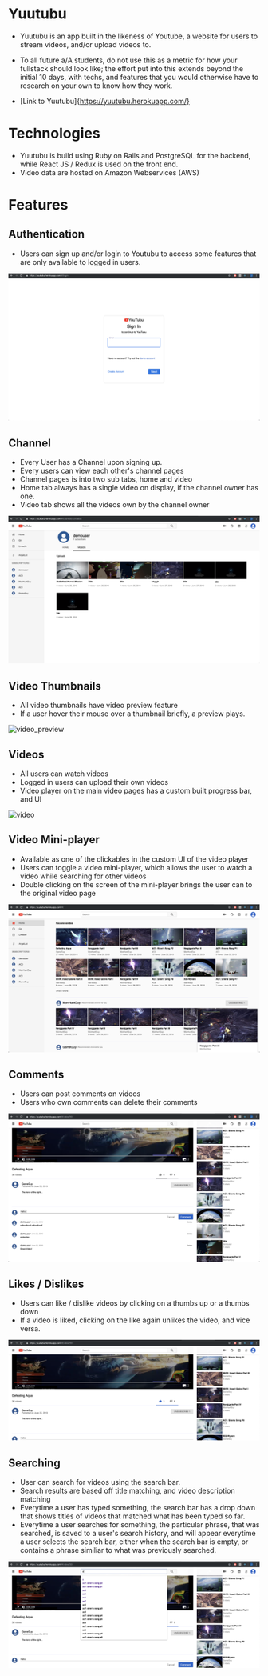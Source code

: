 # Yuutubu
* Yuutubu is an app built in the likeness of Youtube, a website for users to stream videos, and/or upload videos to.

* To all future a/A students, do not use this as a metric for how your fullstack should look like; the effort put into this extends beyond the initial 10 days, with techs, and features that you would otherwise have to research on your own to know how they work.

* [Link to Yuutubu]{https://yuutubu.herokuapp.com/}

# Technologies
* Yuutubu is build using Ruby on Rails and PostgreSQL for the backend, while React JS / Redux is used on the front end.
* Video data are hosted on Amazon Webservices (AWS)

# Features

## Authentication
* Users can sign up and/or login to Youtubu to access some features that are only available to logged in users.

![login](./readme_assets/sign_in.png "Sign In")
  
## Channel
* Every User has a Channel upon signing up.
* Every users can view each other's channel pages
* Channel pages is into two sub tabs, home and video
* Home tab always has a single video on display, if the channel owner has one.
* Video tab shows all the videos own by the channel owner

![channel](./readme_assets/channel.png "channel")

## Video Thumbnails
* All video thumbnails have video preview feature
* If a user hover their mouse over a thumbnail briefly, a preview plays.

![video_preview](./readme_assets/hover_preview.gif "video preview")

## Videos
* All users can watch videos 
* Logged in users can upload their own videos
* Video player on the main video pages has a custom built progress bar, and UI

![video](./readme_assets/video.png "video")

## Video Mini-player
* Available as one of the clickables in the custom UI of the video player
* Users can toggle a video mini-player, which allows the user to watch a video while searching for other videos
* Double clicking on the screen of the mini-player brings the user can to the original video page

![mini-player](./readme_assets/mini_player.png "mini-player")

## Comments
 * Users can post comments on videos 
 * Users who own comments can delete their comments

![comment](./readme_assets/comment.png "comment")
 
## Likes / Dislikes
* Users can like / dislike videos by clicking on a thumbs up or a thumbs down
* If a video is liked, clicking on the like again unlikes the video, and vice versa.

![like_dislike](./readme_assets/like_dislike.png "like_dislike")

## Searching
* User can search for videos using the search bar.
* Search results are based off title matching, and video description matching
* Everytime a user has typed something, the search bar has a drop down that shows titles of videos that matched what has been typed so far.
* Everytime a user searches for something, the particular phrase, that was searched, is saved to a user's search history, and will appear everytime a user selects the search bar, either when the search bar is empty, or contains a phrase similiar to what was previously searched.

![search](./readme_assets/search.png "search")